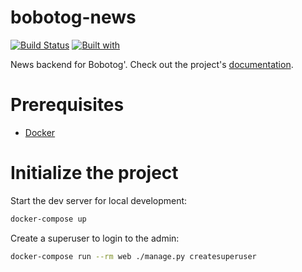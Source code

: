 # bobotog-news

[![Build Status](https://travis-ci.org/sevbo2003/bobotog-news.svg?branch=master)](https://travis-ci.org/sevbo2003/bobotog-news)
[![Built with](https://img.shields.io/badge/Built_with-Cookiecutter_Django_Rest-F7B633.svg)](https://github.com/agconti/cookiecutter-django-rest)

News backend for Bobotog'. Check out the project's [documentation](http://sevbo2003.github.io/bobotog-news/).

# Prerequisites

- [Docker](https://docs.docker.com/docker-for-mac/install/)

# Initialize the project

Start the dev server for local development:

```bash
docker-compose up
```

Create a superuser to login to the admin:

```bash
docker-compose run --rm web ./manage.py createsuperuser
```

